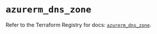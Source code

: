 # `azurerm_dns_zone`

Refer to the Terraform Registry for docs: [`azurerm_dns_zone`](https://registry.terraform.io/providers/hashicorp/azurerm/4.34.0/docs/resources/dns_zone).
